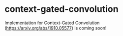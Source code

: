 # context-gated-convolution
Implementation for Context-Gated Convolution (https://arxiv.org/abs/1910.05577) is coming soon!
